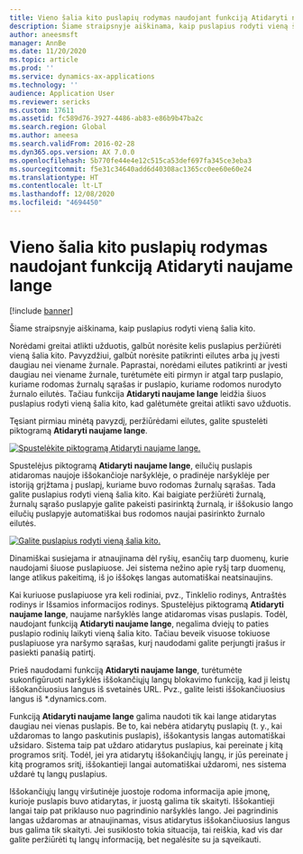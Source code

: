 ```yaml
---
title: Vieno šalia kito puslapių rodymas naudojant funkciją Atidaryti naujame lange
description: Šiame straipsnyje aiškinama, kaip puslapius rodyti vieną šalia kito.
author: aneesmsft
manager: AnnBe
ms.date: 11/20/2020
ms.topic: article
ms.prod: ''
ms.service: dynamics-ax-applications
ms.technology: ''
audience: Application User
ms.reviewer: sericks
ms.custom: 17611
ms.assetid: fc589d76-3927-4486-ab83-e86b9b47ba2c
ms.search.region: Global
ms.author: aneesa
ms.search.validFrom: 2016-02-28
ms.dyn365.ops.version: AX 7.0.0
ms.openlocfilehash: 5b770fe44e4e12c515ca53def697fa345ce3eba3
ms.sourcegitcommit: f5e31c34640add6d40308ac1365cc0ee60e60e24
ms.translationtype: HT
ms.contentlocale: lt-LT
ms.lasthandoff: 12/08/2020
ms.locfileid: "4694450"
---
```

# <a name="show-pages-side-by-side-using-the-open-in-new-window-feature"></a>Vieno šalia kito puslapių rodymas naudojant funkciją Atidaryti naujame lange

[!include [banner](../includes/banner.md)]

Šiame straipsnyje aiškinama, kaip puslapius rodyti vieną šalia kito.

Norėdami greitai atlikti užduotis, galbūt norėsite kelis puslapius peržiūrėti vieną šalia kito. Pavyzdžiui, galbūt norėsite patikrinti eilutes arba jų įvesti daugiau nei viename žurnale. Paprastai, norėdami eilutes patikrinti ar įvesti daugiau nei viename žurnale, turėtumėte eiti pirmyn ir atgal tarp puslapio, kuriame rodomas žurnalų sąrašas ir puslapio, kuriame rodomos nurodyto žurnalo eilutės. Tačiau funkcija **Atidaryti naujame lange** leidžia šiuos puslapius rodyti vieną šalia kito, kad galėtumėte greitai atlikti savo užduotis.

Tęsiant pirmiau minėtą pavyzdį, peržiūrėdami eilutes, galite spustelėti piktogramą **Atidaryti naujame lange**.

[![Spustelėkite piktogramą Atidaryti naujame lange.](./media/open-in-new-window-icon.png)](./media/open-in-new-window-icon.png)

Spustelėjus piktogramą **Atidaryti naujame lange**, eilučių puslapis atidaromas naujoje iššokančioje naršyklėje, o pradinėje naršyklėje per istoriją grįžtama į puslapį, kuriame buvo rodomas žurnalų sąrašas. Tada galite puslapius rodyti vieną šalia kito. Kai baigiate peržiūrėti žurnalą, žurnalų sąrašo puslapyje galite pakeisti pasirinktą žurnalą, ir iššokusio lango eilučių puslapyje automatiškai bus rodomos naujai pasirinkto žurnalo eilutės.

[![Galite puslapius rodyti vieną šalia kito.](./media/pages-show-side-by-side.png)](./media/pages-show-side-by-side.png)

Dinamiškai susiejama ir atnaujinama dėl ryšių, esančių tarp duomenų, kurie naudojami šiuose puslapiuose. Jei sistema nežino apie ryšį tarp duomenų, lange atlikus pakeitimą, iš jo iššokęs langas automatiškai neatsinaujins.

Kai kuriuose puslapiuose yra keli rodiniai, pvz., Tinklelio rodinys, Antraštės rodinys ir Išsamios informacijos rodinys. Spustelėjus piktogramą **Atidaryti naujame lange**, naujame naršyklės lange atidaromas visas puslapis. Todėl, naudojant funkciją **Atidaryti naujame lange**, negalima dviejų to paties puslapio rodinių laikyti vieną šalia kito. Tačiau beveik visuose tokiuose puslapiuose yra naršymo sąrašas, kurį naudodami galite perjungti įrašus ir pasiekti panašią patirtį.

Prieš naudodami funkciją **Atidaryti naujame lange**, turėtumėte sukonfigūruoti naršyklės iššokančiųjų langų blokavimo funkciją, kad ji leistų iššokančiuosius langus iš svetainės URL. Pvz., galite leisti iššokančiuosius langus iš \*.dynamics.com.

Funkciją **Atidaryti naujame lange** galima naudoti tik kai lange atidarytas daugiau nei vienas puslapis. Be to, kai nebėra atidarytų puslapių (t. y., kai uždaromas to lango paskutinis puslapis), iššokantysis langas automatiškai užsidaro. Sistema taip pat uždaro atidarytus puslapius, kai pereinate į kitą programos sritį. Todėl, jei yra atidarytų iššokančiųjų langų, ir jūs pereinate į kitą programos sritį, iššokantieji langai automatiškai uždaromi, nes sistema uždarė tų langų puslapius.

Iššokančiųjų langų viršutinėje juostoje rodoma informacija apie įmonę, kurioje puslapis buvo atidarytas, ir juostą galima tik skaityti. Iššokantieji langai taip pat priklauso nuo pagrindinio naršyklės lango. Jei pagrindinis langas uždaromas ar atnaujinamas, visus atidarytus iššokančiuosius langus bus galima tik skaityti. Jei susiklosto tokia situacija, tai reiškia, kad vis dar galite peržiūrėti tų langų informaciją, bet negalėsite su ja sąveikauti.
